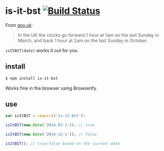 # is-it-bst [![Build Status](https://travis-ci.org/callumlocke/is-it-bst.svg)](https://travis-ci.org/callumlocke/is-it-bst)

From [gov.uk](https://www.gov.uk/when-do-the-clocks-change):

> In the UK the clocks go forward 1 hour at 1am on the last Sunday in March, and back 1 hour at 2am on the last Sunday in October.

`isItBST(date)` works it out for you.


## install

```sh
$ npm install is-it-bst
```

Works fine in the browser using Browserify.

## use

```js
var isItBST = require('is-it-bst');

isItBST(new Date('2014-07-1')); // true

isItBST(new Date('2014-12-1')); // false

isItBST(); // true/false based on the current date
```
